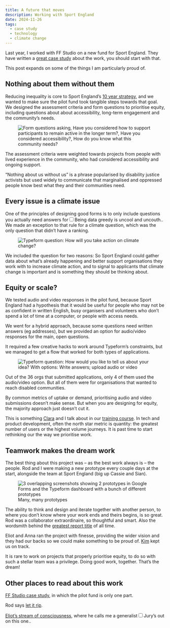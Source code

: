 ```yaml
---
title: A future that moves
description: Working with Sport England 
date: 2024-11-26
tags:
  - case study
  - technology
  - climate change 
---
```


Last year, I worked with FF Studio on a new fund for Sport England. They have written a [great case study](https://www.ff.studio/projects/sport-england) about the work, you should start with that. 

This post expands on some of the things I am particularly proud of.

## Nothing about them without them

Reducing inequality is core to Sport England’s [10 year strategy](https://www.sportengland.org/about-us/uniting-movement), and we wanted to make sure the pilot fund took tangible steps towards that goal. We designed the assessment criteria and form questions to prioritise equity, including questions about about accessibility, long-term engagement and the community’s needs.

<figure>
  <img src="https://d2w9rnfcy7mm78.cloudfront.net/32507353/original_6d9c8c643d1d377f21ad260566639068.jpg?1732561610?bc=0" alt="Form questions asking, Have you considered how to support participants to remain active in the longer term?, Have you considered accessibility?, How do you know what this community needs?">
</figure>

The assessment criteria were weighted towards projects from people with lived experience in the community, who had considered accessibility and ongoing support.

“Nothing about us without us” is a phrase popularised by disability justice activists but used widely to communicate that marginalised and oppressed people know best what they and their communities need.

## Every issue is a climate issue

One of the principles of designing good forms is to only include questions you actually need answers for<label for="sn-data-hoover" class="margin-toggle sidenote-number"></label><input type="checkbox" id="sn-data-hoover" class="margin-toggle"/><span class="sidenote">Being data greedy is uncool and uncouth.</span>. We made an exception to that rule for a climate question, which was the only question that didn’t have a ranking.

<figure>
  <img src="https://d2w9rnfcy7mm78.cloudfront.net/32499153/original_0bd9acb1b789767a8e6de54219ce8d75.png?1732546565?bc=0" alt="Typeform question: How will you take action on climate change?">
</figure>

We included the question for two reasons: So Sport England could gather data about what’s already happening and better support organisations they work with to increase climate action, and to signal to applicants that climate change is important and is something they should be thinking about. 

## Equity or scale?

We tested audio and video responses in the pilot fund, because Sport England had a hypothesis that it would be useful for people who may not be as confident in written English, busy organisers and volunteers who don’t spend a lot of time at a computer, or people with access needs. 

We went for a hybrid approach, because some questions need written answers (eg addresses), but we provided an option for audio/video responses for the main, open questions. 

It required a few creative hacks to work around Typeform’s constraints, but we managed to get a flow that worked for both types of applications. 

<figure>
  <img src="https://d2w9rnfcy7mm78.cloudfront.net/32499152/original_8dfac69c051de4b7a2c082d0424bf82c.png?1732546563?bc=0" alt="Typeform question: How would you like to tell us about your idea? With options: Write answers; upload audio or video">
</figure>

Out of the 36 orgs that submitted applications, only 4 of them used the audio/video option. But all of them were for organisations that wanted to reach disabled communities. 

By common metrics of uptake or demand, prioritising audio and video submissions doesn’t make sense. But when you are designing for equity, the majority approach just doesn’t cut it. 

This is something [Clara](https://claragreo.com/) and I talk about in our [training course](https://docs.google.com/document/d/1kAlQ9hp3AwUjRV_ov6E2T2Ix28IAzdEH_ENbwW13pUk/). In tech and product development, often the north star metric is quantity: the greatest number of users or the highest volume journeys. It is past time to start rethinking our the way we prioritise work.

## Teamwork makes the dream work

The best thing about this project was – as the best work always is – the people. Rod and I were making a new prototype every couple days at the start, alongside the team at Sport England (big up Cassie and Sian). 

<figure>
  <img src="https://d2w9rnfcy7mm78.cloudfront.net/32499479/original_701001643816120c3963453a378e3aa8.jpg?1732547403?bc=0" alt="3 overlapping screenshots showing 2 prototypes in Google Forms and the Typeform dashboard with a bunch of different prototypes">
  <figcaption class="small-text">Many, many prototypes</figcaption>
</figure>

The ability to think and design and iterate together with another person, to where you don’t know where your work ends and theirs begins, is so great. Rod was a collaborator extraordinaire, so thoughtful and smart. Also the wordsmith behind the [greatest report title](https://www.holdfastprojects.com/sport-england) of all time.

Eliot and Anna ran the project with finesse, providing the wider vision and they had our backs so we could make something to be proud of. [Kim](https://www.linkedin.com/in/kim-morley-agilecoach/) kept us on track.

It is rare to work on projects that properly prioritise equity, to do so with such a stellar team was a privilege. Doing good work, together. That’s the dream! 

## Other places to read about this work

[FF Studio case study](https://www.ff.studio/projects/sport-england), in which the pilot fund is only one part. 

Rod says [let it rip](https://www.holdfastprojects.com/sport-england).

[Eliot’s stream of consciousness](https://bsky.app/profile/eliotf.bsky.social/post/3l65ncojuen2m), where he calls me a generalist<label for="sn-generalist" class="margin-toggle sidenote-number"></label><input type="checkbox" id="sn-generalist" class="margin-toggle"/><span class="sidenote">Jury’s out on this one.</span>.


